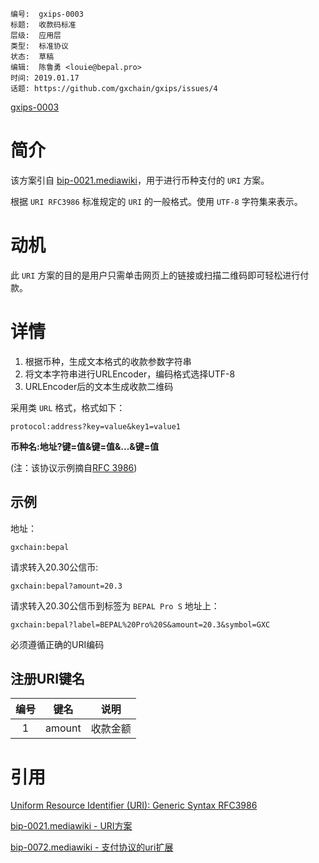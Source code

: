 ```
编号:  gxips-0003
标题:  收款码标准
层级:  应用层
类型:  标准协议
状态:  草稿
编辑:  陈鲁勇 <louie@bepal.pro>
时间: 2019.01.17
话题: https://github.com/gxchain/gxips/issues/4
```

[gxips-0003](https://github.com/gxchain/gxips/blob/master/gxip-003/README-CN.md)

# 简介
该方案引自 [bip-0021.mediawiki](https://github.com/bitcoin/bips/blob/master/bip-0021.mediawiki)，用于进行币种支付的 `URI` 方案。

根据 `URI RFC3986` 标准规定的 `URI` 的一般格式。使用 `UTF-8` 字符集来表示。

# 动机

此 `URI` 方案的目的是用户只需单击网页上的链接或扫描二维码即可轻松进行付款。

# 详情

1. 根据币种，生成文本格式的收款参数字符串
2. 将文本字符串进行URLEncoder，编码格式选择UTF-8
3. URLEncoder后的文本生成收款二维码

采用类 `URL` 格式，格式如下：
```
protocol:address?key=value&key1=value1
```

**币种名:地址?键=值&键=值&...&键=值**

(注：该协议示例摘自[RFC 3986](https://tools.ietf.org/html/rfc3986#section-1.1.2))

## 示例

地址：
```
gxchain:bepal
```

请求转入20.30公信币:

```
gxchain:bepal?amount=20.3
```

请求转入20.30公信币到标签为 `BEPAL Pro S` 地址上：

```
gxchain:bepal?label=BEPAL%20Pro%20S&amount=20.3&symbol=GXC
```

必须遵循正确的URI编码

## 注册URI键名

|  编号 | 键名  | 说明  |
| :---: | :---: | :---: |
| 1 | amount | 收款金额 |

# 引用

[Uniform Resource Identifier (URI): Generic Syntax RFC3986](https://tools.ietf.org/html/rfc3986)

[bip-0021.mediawiki - URI方案](https://github.com/bitcoin/bips/blob/master/bip-0021.mediawiki) 

[bip-0072.mediawiki - 支付协议的uri扩展](https://github.com/bitcoin/bips/blob/master/bip-0072.mediawiki) 